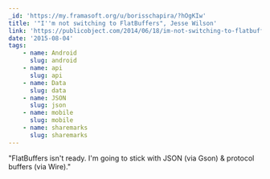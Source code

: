```yaml
---
_id: 'https://my.framasoft.org/u/borisschapira/?hOgKIw'
title: '"I''m not switching to FlatBuffers", Jesse Wilson'
link: 'https://publicobject.com/2014/06/18/im-not-switching-to-flatbuffers/'
date: '2015-08-04'
tags:
    - name: Android
      slug: android
    - name: api
      slug: api
    - name: Data
      slug: data
    - name: JSON
      slug: json
    - name: mobile
      slug: mobile
    - name: sharemarks
      slug: sharemarks
---
```


<div class="markdown"><p>&quot;FlatBuffers isn't ready. I'm going to stick with JSON (via Gson) &amp; protocol buffers (via Wire).&quot;
</p></div>
